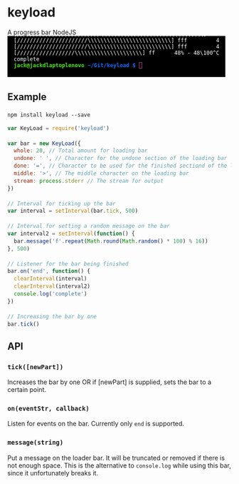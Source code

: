 # keyload
A progress bar NodeJS
<br/>
![keyload demo](https://raw.githubusercontent.com/jman294/keyload/b36601d6cb41d95fbf3788b1ac2a28b9b8e6a24a/imgs/loading_bar.gif "GIF of the loading bar")

## Example
`npm install keyload --save`

```javascript
var KeyLoad = require('keyload')

var bar = new KeyLoad({
  whole: 20, // Total amount for loading bar
  undone: ' ', // Character for the undone section of the loading bar
  done: '=', // Character to be used for the finished sectiond of the loading bar
  middle: '>', // The middle character on the loading bar
  stream: process.stderr // The stream for output
})

// Interval for ticking up the bar
var interval = setInterval(bar.tick, 500)

// Interval for setting a random message on the bar
var interval2 = setInterval(function() {
  bar.message('f'.repeat(Math.round(Math.random() * 100) % 16))
}, 500)

// Listener for the bar being finished
bar.on('end', function() {
  clearInterval(interval)
  clearInterval(interval2)
  console.log('complete')
})

// Increasing the bar by one
bar.tick()
```

## API

### `tick([newPart])`
Increases the bar by one OR if [newPart] is supplied, sets the bar to a certain point.

### `on(eventStr, callback)`
Listen for events on the bar. Currently only `end` is supported.

### `message(string)`
Put a message on the loader bar. It will be truncated or removed if there is not enough space. This is the alternative to `console.log` while using this bar, since it unfortunately breaks it.
